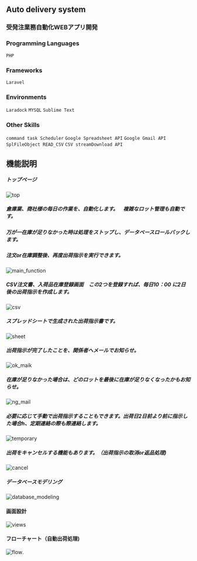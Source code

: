 ## Auto delivery system
### 受発注業務自動化WEBアプリ開発

### Programming Languages
`PHP`

### Frameworks
`Laravel`

### Environments
`Laradock` `MYSQL` `Sublime Text`

### Other Skills
`command task Scheduler` `Google Spreadsheet API` `Google Gmail API` `SplFileObject READ_CSV` `CSV streamDownload API`

## 機能説明
##### トップページ
![top](https://user-images.githubusercontent.com/68208676/96365974-8a13bc00-117f-11eb-90da-efd150a36813.jpg)

##### 倉庫業、商社様の毎日の作業を、自動化します。　複雑なロット管理も自動です。
##### 万が一在庫が足りなかった時は処理をストップし、データベースロールバックします。
##### 注文or在庫調整後、再度出荷指示を実行できます。
![main_function](https://user-images.githubusercontent.com/68208676/96365987-9d268c00-117f-11eb-9993-cd3f75a996f2.jpg)

##### CSV注文書、入荷品在庫登録画面　この2つを登録すれば、毎日10：00 に2日後の出荷指示を作成します。
![csv](https://user-images.githubusercontent.com/68208676/96367479-078ffa00-1189-11eb-9dbb-f03ce1ed5460.jpg)

##### スプレッドシートで生成された出荷指示書です。
![sheet](https://user-images.githubusercontent.com/68208676/96367882-65bddc80-118b-11eb-8c8a-f56e704a433f.jpg)

##### 出荷指示が完了したことを、関係者へメールでお知らせ。
![ok_maik](https://user-images.githubusercontent.com/68208676/96367879-635b8280-118b-11eb-9ec0-ad014b1e1ea9.jpg)

##### 在庫が足りなかった場合は、どのロットを最後に在庫が足りなくなったかもお知らせ。
![ng_mail](https://user-images.githubusercontent.com/68208676/96367480-0ced4480-1189-11eb-922b-debec50f0456.jpg)

##### 必要に応じて手動で出荷指示することもできます。出荷日2日前より前に指示した場合h、定期連絡の際も際連絡します。
![temporary](https://user-images.githubusercontent.com/68208676/96367598-cd732800-1189-11eb-9ba2-5c99d155362b.jpg)

##### 出荷をキャンセルする機能もあります。（出荷指示の取消or返品処理)
![cancel](https://user-images.githubusercontent.com/68208676/96367591-c77d4700-1189-11eb-98af-31493e2615e1.jpg)

##### データベースモデリング
![database_modeling](https://user-images.githubusercontent.com/68208676/96369021-702fa480-1192-11eb-9718-5102cca2d37f.jpg)

#### 画面設計
![views](https://user-images.githubusercontent.com/68208676/96368519-2abda800-118f-11eb-9129-e67286cdebc1.jpg)

#### フローチャート（自動出荷処理)
![flow](https://user-images.githubusercontent.com/68208676/96368522-2db89880-118f-11eb-814e-cda4539a6b19.jpg).

